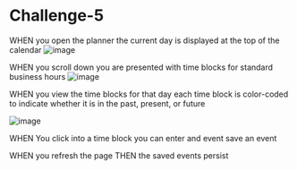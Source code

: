 # Challenge-5

WHEN you open the planner the current day is displayed at the top of the calendar
![image](https://user-images.githubusercontent.com/106999600/183540463-132d7cd0-d41b-410c-887e-60945548f804.png)



WHEN you scroll down you are presented with time blocks for standard business hours
![image](https://user-images.githubusercontent.com/106999600/183540900-1dce71e1-2cac-4bbb-8b76-14a682818f88.png)

WHEN you view the time blocks for that day each time block is color-coded to indicate whether it is in the past, present, or future

![image](https://user-images.githubusercontent.com/106999600/183541478-61d753c9-5b6b-4c9b-b136-58ab97067080.png)

WHEN You click into a time block you can enter and event save an event

WHEN you refresh the page
THEN the saved events persist
